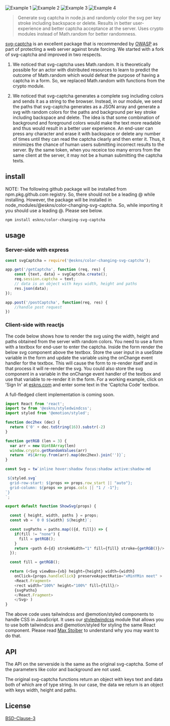 
![Example 1](image1.png)
![Example 2](./image2.png)
![Example 3](/image3.png)
![Example 4](/image4.png)

> Generate svg captcha in node.js and randomly color the svg per key stroke including backspace or delete.
> Results in better user-experience and better captcha acceptance at the server.
> Uses crypto modules instead of Math.random for better randomness.

[svg-captcha](https://github.com/produck/svg-captcha) is an excellent package that is recommended by [OWASP](https://cheatsheetseries.owasp.org/cheatsheets/Nodejs_Security_Cheat_Sheet.html#take-precautions-against-brute-forcing) 
as part of protecting a web server against brute forcing. We started with a fork of svg-captcha and improved in two respects.

1. We noticed that svg-captcha uses Math.random. It is theoretically possible for an actor 
with distributed resources to learn to predict the outcome of Math.random which would defeat 
the purpose of having a captcha in a form. So, we replaced Math.random with functions from the crypto module.

2. We noticed that svg-captcha generates a complete svg including colors and sends it as a string to the browser. Instead, 
in our module, we send the paths that svg-captcha generates as a JSON array and generate a svg with random colors for the paths and background 
per key stroke including backspace and delete. The idea is that some combination of background and foreground colors would 
make the text more readable and thus would result in a better user experience. An end-user can press any character 
and erase it with backspace or delete any number of times until they can read the captcha clearly and then enter it.
Thus, it minimizes the chance of human users submitting incorrect results to the server. By the same token, when you 
receice too many errors from the same client at the server, it may not be a human submitting the captcha texts.

## install

NOTE: The following github package will be installed from npm.pkg.github.com registry. So, there should not be a leading @ while installing. 
However, the package will be installed in node_modules/@eskns/color-changing-svg-captcha. 
So, while importing it you should use a leading @. Please see below. 

```
npm install eskns/color-changing-svg-captcha
```

## usage

### Server-side with express
```Javascript
const svgCaptcha = require('@eskns/color-changing-svg-captcha');

app.get('/getCaptcha', function (req, res) {
	const {text, data} = svgCaptcha.create();
	req.session.captcha = text;
	// data is an object with keys width, height and paths	
    res.json(data);
});

app.post('/postCaptcha', function(req, res) {
	//handle post request
})
```
### Client-side with reactjs

The code below shows how to render the svg using the width, height and paths obtained from the server with random colors.
You need to use a form with a textbox for end-user to enter the captcha. Inside the form render the below svg component above the textbox.
Store the user input in a useState variable in the form and update the variable using the onChange event handler for the textbox.
This will cause the form to re-render itself and in that process it will re-render the svg. You could also store the svg component 
in a variable in the onChange event handler of the textbox and use that variable to re-render it in the form. 
For a working example, click on 'Sign In' at [eskns.com](https://eskns.com) and enter some text in the 'Captcha Code' textbox.

A full-fledged client implementation is coming soon.

``` Javascript
import React from 'react';
import tw from '@eskns/styledwindcss';
import styled from '@emotion/styled';

function dec2hex (dec) {
  return ('0' + dec.toString(16)).substr(-2)
}

function getRGB (len = 3) {
  var arr = new Uint8Array(len)
  window.crypto.getRandomValues(arr)
  return `#${Array.from(arr).map(dec2hex).join('')}`;
}

const Svg = tw`inline hover:shadow focus:shadow active:shadow-md

 ${styled.svg`
  grid-row-start: ${props => props.row_start || "auto"};
  grid-column: ${props => props.cols || "1 / -1"};
`}
`;

export default function ShowSvg(props) {

  const { height, width, paths } = props;
  const vb = `0 0 ${width} ${height}`;

  const svgPaths = paths.map(({d, fill}) => {
    if(fill != "none") {
      fill = getRGB();
    }
    return <path d={d} strokeWidth="1" fill={fill} stroke={getRGB()}/>
  });

  const fill = getRGB();

  return (<Svg viewBox={vb} height={height} width={width}
    onClick={props.handleClick} preserveAspectRatio="xMinYMin meet" >
    <React.Fragment>
    <rect width="100%" height="100%" fill={fill}/>
    {svgPaths}
    </React.Fragment>
    </Svg> )
}

```

The above code uses tailwindcss and @emotion/styled components to handle CSS in JavaScript. It uses our [styledwindcss](https://github.com/eskns/styledwindcss)
module that allows you to use both tailwindcss and @emotion/styled for styling the same React component. Please read [Max Stoiber](https://mxstbr.com/thoughts/tailwind) to understand why you may want to do that.

## API

The API on the serverside is the same as the original svg-captcha. Some of the parameters like color and background are not used. 

The original svg-captcha functions return an object with keys text and data both of which are of type string. In our case, the data
we return is an object with keys width, height and paths.

## License
[BSD-Clause-3](LICENSE.md)
